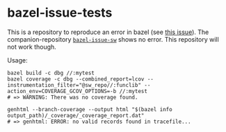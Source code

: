 # bazel-issue-tests

This is a repository to reproduce an error in bazel (see [this issue](https://github.com/bazelbuild/bazel/issues/16208)). The companion-repository [`bazel-issue-sw`](https://github.com/celkas/bazel-issue-sw/) shows no error. This repository will not work though.

Usage:
```
bazel build -c dbg //:mytest
bazel coverage -c dbg --combined_report=lcov --instrumentation_filter="@sw_repo//:funclib" --action_env=COVERAGE_GCOV_OPTIONS=-b //:mytest
# => WARNING: There was no coverage found.
    
genhtml --branch-coverage --output html "$(bazel info output_path)/_coverage/_coverage_report.dat"
# => genhtml: ERROR: no valid records found in tracefile...
```
